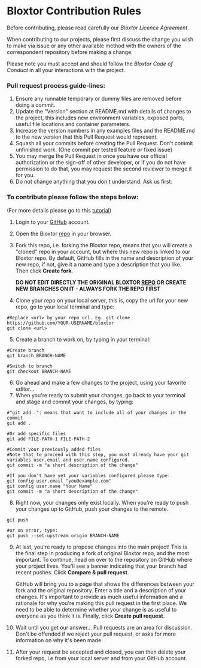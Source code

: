 # Bloxtor Contribution Rules

Before contributing, please read carefully our *Bloxtor Licence Agreement*.

When contributing to our projects, please first discuss the change you wish to make via issue or any other available method with the owners of the correspondent repository before making a change.

Please note you must accept and should follow the *Bloxtor Code of Conduct* in all your interactions with the project.

### Pull request process guide-lines:

1. Ensure any runnable temporary or dummy files are removed before doing a commit.
2. Update the "Version" section at README.md with details of changes to the project, this includes new environment variables, exposed ports, useful file locations and container parameters.
3. Increase the version numbers in any examples files and the README.md to the new version that this Pull Request would represent.
4. Squash all your commits before creating the Pull Request. Don't commit unfinished work. (One commit per tested feature or fixed issue)
5. You may merge the Pull Request in once you have our official authorization or the sign-off of other developer, or if you do not have permission to do that, you may request the second reviewer to merge it for you.
6. Do not change anything that you don't understand. Ask us first.

### To contribute please follow the steps below:
(For more details please go to this [tutorial](https://docs.github.com/en/get-started/exploring-projects-on-github/contributing-to-a-project))

1. Login to your [GitHub](https://github.com/login) account.
2. Open the Bloxtor [repo](https://github.com/a19836/bloxtor) in your browser.
3. Fork this repo, i.e. forking the Bloxtor repo, means that you will create a "cloned" repo in your account, but where this new repo is linked to our Bloxtor repo. By default, GitHub fills in the name and description of your new repo, if not, give it a name and type a description that you like. Then click **Create fork**.

	**DO NOT EDIT DIRECTLY THE ORIGINAL BLOXTOR [REPO](https://github.com/a19836/bloxtor) OR CREATE NEW BRANCHES ON IT - ALWAYS FORK THE REPO FIRST**
4. Clone your repo on your local server, this is, copy the url for your new repo, go to your local terminal and type:
```
#Replace <url> by your repo url. Eg. git clone https://github.com/YOUR-USERNAME/bloxtor
git clone <url>
```
5. Create a branch to work on, by typing in your terminal:
```
#Create branch
git branch BRANCH-NAME

#Switch to branch
git checkout BRANCH-NAME
```
6. Go ahead and make a few changes to the project, using your favorite editor...
7. When you're ready to submit your changes, go back to your terminal and stage and commit your changes, by typing:
```
#"git add .": means that want to include all of your changes in the commit
git add .

#Or add specific files
git add FILE-PATH-1 FILE-PATH-2

#Commit your previously added files
#Note that to proceed with this step, you must already have your git variables user.email and user.name configured.
git commit -m "a short description of the change"

#If you don't have yet your variables configured please type:
git config user.email "you@example.com"
git config user.name "Your Name"
git commit -m "a short description of the change"
```
8. Right now, your changes only exist locally. When you're ready to push your changes up to GitHub, push your changes to the remote.
```
git push

#or on error, type:
git push --set-upstream origin BRANCH-NAME
```
9. At last, you're ready to propose changes into the main project! This is the final step in producing a fork of original Bloxtor repo, and the most important. To continue, head on over to the repository on GitHub where your project lives.
You'll see a banner indicating that your branch had recent pushes. Click **Compare & pull request**.

	GitHub will bring you to a page that shows the differences between your fork and the original repository. Enter a title and a description of your changes. It's important to provide as much useful information and a rationale for why you're making this pull request in the first place. We need to be able to determine whether your change is as useful to everyone as you think it is. Finally, click **Create pull request**.
10. Wait until you get our answer... Pull requests are an area for discussion. Don't be offended if we reject your pull request, or asks for more information on why it's been made.
11. After your request be accepted and closed, you can then delete your forked repo, i.e from your local server and from your GitHub account.

